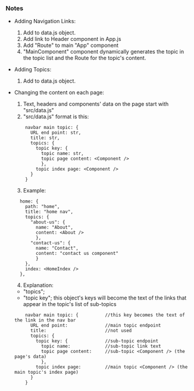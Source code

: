 ### Notes

- Adding Navigation Links:

  1. Add to data.js object.
  2. Add link to Header component in App.js
  3. Add "Route" to main "App" component
  4. "MainComponent" component dynamically generates the topic in the topic list and the Route for the topic's content.

- Adding Topics:
  1. Add to data.js object.

* Changing the content on each page:

  1. Text, headers and components' data on the page start with "src/data.js"
  2. "src/data.js" format is this:

  ```
      navbar main topic: {
        URL end point: str,
        title: str,
        topics: {
          topic key: {
            topic name: str,
            topic page content: <Component />
            },
          topic index page: <Component />
        }
      }
  ```

  3. Example:

  ```
    home: {
      path: "home",
      title: "home nav",
      topics: {
        "about-us": {
          name: "About",
          content: <About />
          },
        "contact-us": {
          name: "Contact",
          content: "contact us component"
          }
      },
      index: <HomeIndex />
    },
  ```

  4. Explanation:

  - "topics";
  - "topic key"; this object's keys will become the text of the links that appear in the topic's list of sub-topics

  ```
      navbar main topic: {          //this key becomes the text of the link in the nav bar
        URL end point:              //main topic endpoint
        title:                      //not used
        topics: {
          topic key: {              //sub-topic endpoint
            topic name:             //sub-topic link text
            topic page content:     //sub-topic <Component /> (the page's data)
            },
          topic index page:         //main topic <Component /> (the main topic's index page)
        }
      }
  ```
